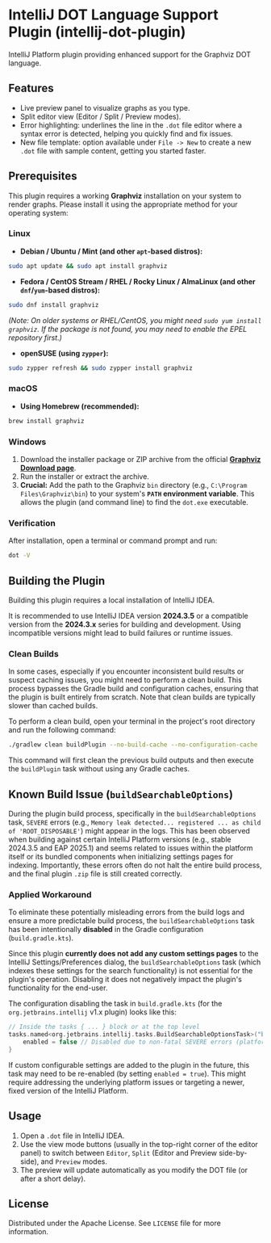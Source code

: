 # IntelliJ DOT Language Support Plugin (intellij-dot-plugin)

IntelliJ Platform plugin providing enhanced support for the Graphviz DOT language.

## Features

* Live preview panel to visualize graphs as you type.
* Split editor view (Editor / Split / Preview modes).
* Error highlighting: underlines the line in the `.dot` file editor where a syntax error is detected, helping you quickly find and fix issues.
* New file template: option available under `File -> New` to create a new `.dot` file with sample content, getting you started faster.
## Prerequisites

This plugin requires a working **Graphviz** installation on your system to render graphs. Please install it using the appropriate method for your operating system:

### Linux

* **Debian / Ubuntu / Mint (and other `apt`-based distros):**
```bash
sudo apt update && sudo apt install graphviz
```

* **Fedora / CentOS Stream / RHEL / Rocky Linux / AlmaLinux (and other `dnf`/`yum`-based distros):**
```bash
sudo dnf install graphviz
```
*(Note: On older systems or RHEL/CentOS, you might need `sudo yum install graphviz`. If the package is not found, you may need to enable the EPEL repository first.)*

* **openSUSE (using `zypper`):**
```bash
sudo zypper refresh && sudo zypper install graphviz
```

### macOS

* **Using Homebrew (recommended):**
```bash
brew install graphviz
```

### Windows

1.  Download the installer package or ZIP archive from the official **[Graphviz Download page](https://graphviz.org/download/)**.
2.  Run the installer or extract the archive.
3.  **Crucial:** Add the path to the Graphviz `bin` directory (e.g., `C:\Program Files\Graphviz\bin`) to your system's **`PATH` environment variable**. This allows the plugin (and command line) to find the `dot.exe` executable.

### Verification

After installation, open a terminal or command prompt and run:
```bash
dot -V
```

## Building the Plugin

Building this plugin requires a local installation of IntelliJ IDEA.

It is recommended to use IntelliJ IDEA version **2024.3.5** or a compatible version from the **2024.3.x** series for building and development. Using incompatible versions might lead to build failures or runtime issues.

### Clean Builds

In some cases, especially if you encounter inconsistent build results or suspect caching issues, you might need to perform a clean build. This process bypasses the Gradle build and configuration caches, ensuring that the plugin is built entirely from scratch. Note that clean builds are typically slower than cached builds.

To perform a clean build, open your terminal in the project's root directory and run the following command:

```bash
./gradlew clean buildPlugin --no-build-cache --no-configuration-cache
```

This command will first clean the previous build outputs and then execute the `buildPlugin` task without using any Gradle caches.

## Known Build Issue (`buildSearchableOptions`)

During the plugin build process, specifically in the `buildSearchableOptions` task, `SEVERE` errors (e.g., `Memory leak detected... registered ... as child of 'ROOT_DISPOSABLE'`) might appear in the logs. This has been observed when building against certain IntelliJ Platform versions (e.g., stable 2024.3.5 and EAP 2025.1) and seems related to issues within the platform itself or its bundled components when initializing settings pages for indexing. Importantly, these errors often do not halt the entire build process, and the final plugin `.zip` file is still created correctly.

### Applied Workaround

To eliminate these potentially misleading errors from the build logs and ensure a more predictable build process, the `buildSearchableOptions` task has been intentionally **disabled** in the Gradle configuration (`build.gradle.kts`).

Since this plugin **currently does not add any custom settings pages** to the IntelliJ Settings/Preferences dialog, the `buildSearchableOptions` task (which indexes these settings for the search functionality) is not essential for the plugin's operation. Disabling it does not negatively impact the plugin's functionality for the end-user.

The configuration disabling the task in `build.gradle.kts` (for the `org.jetbrains.intellij` v1.x plugin) looks like this:

```kotlin
// Inside the tasks { ... } block or at the top level
tasks.named<org.jetbrains.intellij.tasks.BuildSearchableOptionsTask>("buildSearchableOptions") {
    enabled = false // Disabled due to non-fatal SEVERE errors (platform issue) logged by this task during build.
}
```

If custom configurable settings are added to the plugin in the future, this task may need to be re-enabled (by setting `enabled = true`). This might require addressing the underlying platform issues or targeting a newer, fixed version of the IntelliJ Platform.


## Usage

1.  Open a `.dot` file in IntelliJ IDEA.
2.  Use the view mode buttons (usually in the top-right corner of the editor panel) to switch between `Editor`, `Split` (Editor and Preview side-by-side), and `Preview` modes.
3.  The preview will update automatically as you modify the DOT file (or after a short delay).

## License

Distributed under the Apache License. See `LICENSE` file for more information.
